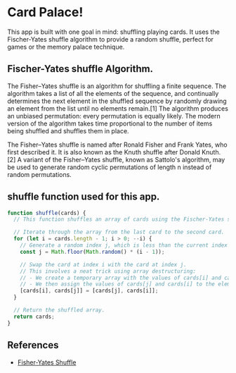 # Card Palace!
This app is built with one goal in mind: shuffling playing cards. It uses the Fischer-Yates shuffle algorithm to provide a random shuffle, perfect for games or the memory palace technique.

## Fischer-Yates shuffle Algorithm.
The Fisher–Yates shuffle is an algorithm for shuffling a finite sequence. The algorithm takes a list of all the elements of the sequence, and continually determines the next element in the shuffled sequence by randomly drawing an element from the list until no elements remain.[1] The algorithm produces an unbiased permutation: every permutation is equally likely. The modern version of the algorithm takes time proportional to the number of items being shuffled and shuffles them in place.

The Fisher–Yates shuffle is named after Ronald Fisher and Frank Yates, who first described it. It is also known as the Knuth shuffle after Donald Knuth.[2] A variant of the Fisher–Yates shuffle, known as Sattolo's algorithm, may be used to generate random cyclic permutations of length n instead of random permutations.

## shuffle function used for this app.

```javascript
function shuffle(cards) {
  // This function shuffles an array of cards using the Fischer-Yates shuffle Algorithm.

  // Iterate through the array from the last card to the second card.
  for (let i = cards.length - 1; i > 0; --i) {
    // Generate a random index j, which is less than the current index i.
    const j = Math.floor(Math.random() * (i - 1));

    // Swap the card at index i with the card at index j.
    // This involves a neat trick using array destructuring:
    // - We create a temporary array with the values of cards[i] and cards[j]
    // - We then assign the values of cards[j] and cards[i] to the elements of this temporary array
    [cards[i], cards[j]] = [cards[j], cards[i]];
  }

  // Return the shuffled array.
  return cards;
}
```

## References
- [Fisher-Yates Shuffle](https://en.wikipedia.org/wiki/Fisher%E2%80%93Yates_shuffle)
